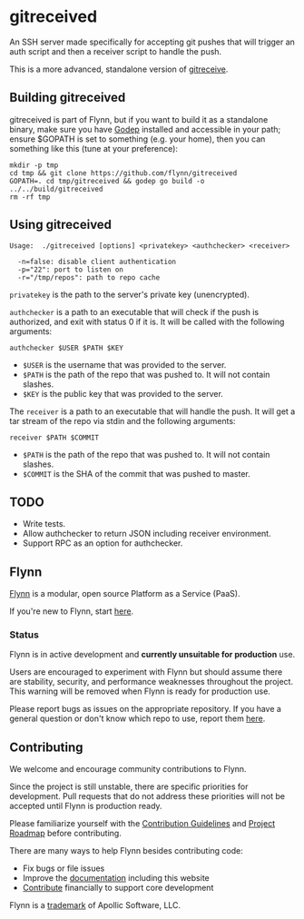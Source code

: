 # gitreceived

An SSH server made specifically for accepting git pushes that will trigger an auth script and then a receiver script to handle the push.

This is a more advanced, standalone version of [gitreceive](https://github.com/progrium/gitreceive).

## Building gitreceived

gitreceived is part of Flynn, but if you want to build it as a standalone binary, make sure you have [Godep](https://github.com/tools/godep) installed and accessible in your path; ensure $GOPATH is set to something (e.g. your home), then you can something like this (tune at your preference):

```
mkdir -p tmp
cd tmp && git clone https://github.com/flynn/gitreceived
GOPATH=. cd tmp/gitreceived && godep go build -o ../../build/gitreceived
rm -rf tmp
```

## Using gitreceived

```
Usage:  ./gitreceived [options] <privatekey> <authchecker> <receiver>

  -n=false: disable client authentication
  -p="22": port to listen on
  -r="/tmp/repos": path to repo cache
```

`privatekey` is the path to the server's private key (unencrypted).

`authchecker` is a path to an executable that will check if the push is authorized, and exit with status 0 if it is. It will be called with the following arguments:

    authchecker $USER $PATH $KEY

* `$USER` is the username that was provided to the server.
* `$PATH` is the path of the repo that was pushed to. It will not contain slashes.
* `$KEY` is the public key that was provided to the server.

The `receiver` is a path to an executable that will handle the push. It will get a tar stream of the repo via stdin and the following arguments:

    receiver $PATH $COMMIT

* `$PATH` is the path of the repo that was pushed to. It will not contain slashes.
* `$COMMIT` is the SHA of the commit that was pushed to master.

## TODO

* Write tests.
* Allow authchecker to return JSON including receiver environment.
* Support RPC as an option for authchecker.

## Flynn 

[Flynn](https://flynn.io) is a modular, open source Platform as a Service (PaaS). 

If you're new to Flynn, start [here](https://github.com/flynn/flynn).

### Status

Flynn is in active development and **currently unsuitable for production** use. 

Users are encouraged to experiment with Flynn but should assume there are stability, security, and performance weaknesses throughout the project. This warning will be removed when Flynn is ready for production use.

Please report bugs as issues on the appropriate repository. If you have a general question or don't know which repo to use, report them [here](https://github.com/flynn/flynn/issues).

## Contributing

We welcome and encourage community contributions to Flynn.

Since the project is still unstable, there are specific priorities for development. Pull requests that do not address these priorities will not be accepted until Flynn is production ready.

Please familiarize yourself with the [Contribution Guidelines](https://flynn.io/docs/contributing) and [Project Roadmap](https://flynn.io/docs/roadmap) before contributing.

There are many ways to help Flynn besides contributing code:

 - Fix bugs or file issues
 - Improve the [documentation](https://github.com/flynn/flynn.io) including this website
 - [Contribute](https://flynn.io/#sponsor) financially to support core development

Flynn is a [trademark](https://flynn.io/docs/trademark-guidelines) of Apollic Software, LLC.
